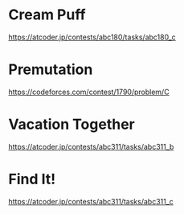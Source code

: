 # Cream Puff
https://atcoder.jp/contests/abc180/tasks/abc180_c

# Premutation
https://codeforces.com/contest/1790/problem/C

# Vacation Together
https://atcoder.jp/contests/abc311/tasks/abc311_b

# Find It!
https://atcoder.jp/contests/abc311/tasks/abc311_c
